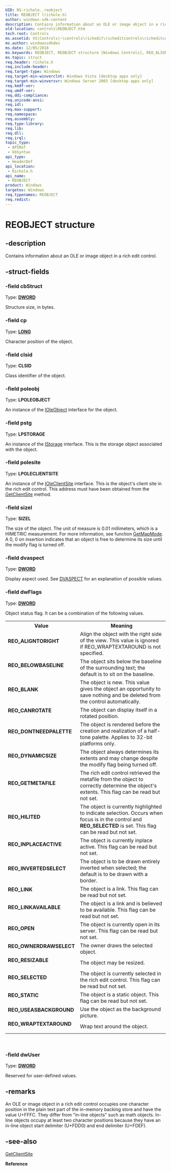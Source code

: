 ```yaml
---
UID: NS:richole._reobject
title: REOBJECT (richole.h)
author: windows-sdk-content
description: Contains information about an OLE or image object in a rich edit control.
old-location: controls\REOBJECT.htm
tech.root: Controls
ms.assetid: VS|Controls|~\controls\richedit\richeditcontrols\richeditcontrolreference\richeditstructures\reobject.htm
ms.author: windowssdkdev
ms.date: 12/05/2018
ms.keywords: REOBJECT, REOBJECT structure [Windows Controls], REO_ALIGNTORIGHT, REO_BELOWBASELINE, REO_BLANK, REO_CANROTATE, REO_DONTNEEDPALETTE, REO_DYNAMICSIZE, REO_GETMETAFILE, REO_HILITED, REO_INPLACEACTIVE, REO_INVERTEDSELECT, REO_LINK, REO_LINKAVAILABLE, REO_OPEN, REO_OWNERDRAWSELECT, REO_RESIZABLE, REO_SELECTED, REO_STATIC, REO_USEASBACKGROUND, REO_WRAPTEXTAROUND, _win32_REOBJECT_str, _win32_REOBJECT_str_cpp, controls.REOBJECT, controls._win32_REOBJECT_str, richole/REOBJECT
ms.topic: struct
req.header: richole.h
req.include-header: 
req.target-type: Windows
req.target-min-winverclnt: Windows Vista [desktop apps only]
req.target-min-winversvr: Windows Server 2003 [desktop apps only]
req.kmdf-ver: 
req.umdf-ver: 
req.ddi-compliance: 
req.unicode-ansi: 
req.idl: 
req.max-support: 
req.namespace: 
req.assembly: 
req.type-library: 
req.lib: 
req.dll: 
req.irql: 
topic_type:
 - APIRef
 - kbSyntax
api_type:
 - HeaderDef
api_location:
 - Richole.h
api_name:
 - REOBJECT
product: Windows
targetos: Windows
req.typenames: REOBJECT
req.redist: 
---
```


# REOBJECT structure


## -description


Contains information about an OLE or image object  in a rich edit control.


## -struct-fields




### -field cbStruct

Type: <b><a href="https://msdn.microsoft.com/4553cafc-450e-4493-a4d4-cb6e2f274d46">DWORD</a></b>

Structure size, in bytes. 


### -field cp

Type: <b><a href="https://msdn.microsoft.com/4553cafc-450e-4493-a4d4-cb6e2f274d46">LONG</a></b>

Character position of the object. 


### -field clsid

Type: <b>CLSID</b>

Class identifier of the object. 


### -field poleobj

Type: <b>LPOLEOBJECT</b>

An instance of the <a href="https://msdn.microsoft.com/58b32c87-39b6-4d64-9174-cf798ed302c2">IOleObject</a> interface for the object. 


### -field pstg

Type: <b>LPSTORAGE</b>

An instance of the <a href="https://msdn.microsoft.com/2f454538-0f40-4811-b908-cd317ef79487">IStorage</a> interface. This is the storage object associated with the object. 


### -field polesite

Type: <b>LPOLECLIENTSITE</b>

An instance of the <a href="https://msdn.microsoft.com/dafee149-926a-4d08-a43d-5847682db645">IOleClientSite</a> interface. This is the object's client site in the rich edit control. This address must have been obtained from the <a href="https://msdn.microsoft.com/en-us/library/Bb774338(v=VS.85).aspx">GetClientSite</a> method. 


### -field sizel

Type: <b>SIZEL</b>

The size of the object. The unit of measure is 0.01 millimeters, which is a HIMETRIC measurement. For more information, see function <a href="https://msdn.microsoft.com/bc446b86-3dde-4460-bc54-1eaa4ad19941">GetMapMode</a>. A 0, 0 on insertion indicates that an object is free to determine its size until the modify flag is turned off. 


### -field dvaspect

Type: <b><a href="https://msdn.microsoft.com/4553cafc-450e-4493-a4d4-cb6e2f274d46">DWORD</a></b>

Display aspect used. See <a href="https://msdn.microsoft.com/a2b729c8-7091-4520-93cd-c44468ba0274">DVASPECT</a> for an explanation of possible values. 


### -field dwFlags

Type: <b><a href="https://msdn.microsoft.com/4553cafc-450e-4493-a4d4-cb6e2f274d46">DWORD</a></b>

Object status flag. It can be a combination of the following values. 

<table>
<tr>
<th>Value</th>
<th>Meaning</th>
</tr>
<tr>
<td width="40%"><a id="REO_ALIGNTORIGHT"></a><a id="reo_aligntoright"></a><dl>
<dt><b>REO_ALIGNTORIGHT</b></dt>
</dl>
</td>
<td width="60%">
Align the object with the right side of the view. This value is ignored if  REO_WRAPTEXTAROUND is not specified.

</td>
</tr>
<tr>
<td width="40%"><a id="REO_BELOWBASELINE"></a><a id="reo_belowbaseline"></a><dl>
<dt><b>REO_BELOWBASELINE</b></dt>
</dl>
</td>
<td width="60%">
The object sits below the baseline of the surrounding text; the default is to sit on the baseline.

</td>
</tr>
<tr>
<td width="40%"><a id="REO_BLANK"></a><a id="reo_blank"></a><dl>
<dt><b>REO_BLANK</b></dt>
</dl>
</td>
<td width="60%">
The object is new. This value gives the object an opportunity to save nothing and be deleted from the control automatically.

</td>
</tr>
<tr>
<td width="40%"><a id="REO_CANROTATE"></a><a id="reo_canrotate"></a><dl>
<dt><b>REO_CANROTATE</b></dt>
</dl>
</td>
<td width="60%">
The object can display itself in a rotated position.

</td>
</tr>
<tr>
<td width="40%"><a id="REO_DONTNEEDPALETTE"></a><a id="reo_dontneedpalette"></a><dl>
<dt><b>REO_DONTNEEDPALETTE</b></dt>
</dl>
</td>
<td width="60%">
The object is rendered before the creation and realization of a half-tone palette. Applies to 32-bit platforms only.

</td>
</tr>
<tr>
<td width="40%"><a id="REO_DYNAMICSIZE"></a><a id="reo_dynamicsize"></a><dl>
<dt><b>REO_DYNAMICSIZE</b></dt>
</dl>
</td>
<td width="60%">
The object always determines its extents and may change despite the modify flag being turned off.

</td>
</tr>
<tr>
<td width="40%"><a id="REO_GETMETAFILE"></a><a id="reo_getmetafile"></a><dl>
<dt><b>REO_GETMETAFILE</b></dt>
</dl>
</td>
<td width="60%">
The rich edit control retrieved the metafile from the object to correctly determine the object's extents. This flag can be read but not set.

</td>
</tr>
<tr>
<td width="40%"><a id="REO_HILITED"></a><a id="reo_hilited"></a><dl>
<dt><b>REO_HILITED</b></dt>
</dl>
</td>
<td width="60%">
The object is currently highlighted to indicate selection. Occurs when focus is in the control and <b>REO_SELECTED</b> is set. This flag can be read but not set.

</td>
</tr>
<tr>
<td width="40%"><a id="REO_INPLACEACTIVE"></a><a id="reo_inplaceactive"></a><dl>
<dt><b>REO_INPLACEACTIVE</b></dt>
</dl>
</td>
<td width="60%">
The object is currently inplace active. This flag can be read but not set.

</td>
</tr>
<tr>
<td width="40%"><a id="REO_INVERTEDSELECT"></a><a id="reo_invertedselect"></a><dl>
<dt><b>REO_INVERTEDSELECT</b></dt>
</dl>
</td>
<td width="60%">
The object is to be drawn entirely inverted when selected; the default is to be drawn with a border.

</td>
</tr>
<tr>
<td width="40%"><a id="REO_LINK"></a><a id="reo_link"></a><dl>
<dt><b>REO_LINK</b></dt>
</dl>
</td>
<td width="60%">
The object is a link. This flag can be read but not set.

</td>
</tr>
<tr>
<td width="40%"><a id="REO_LINKAVAILABLE"></a><a id="reo_linkavailable"></a><dl>
<dt><b>REO_LINKAVAILABLE</b></dt>
</dl>
</td>
<td width="60%">
The object is a link and is believed to be available. This flag can be read but not set.

</td>
</tr>
<tr>
<td width="40%"><a id="REO_OPEN"></a><a id="reo_open"></a><dl>
<dt><b>REO_OPEN</b></dt>
</dl>
</td>
<td width="60%">
The object is currently open in its server. This flag can be read but not set.

</td>
</tr>
<tr>
<td width="40%"><a id="REO_OWNERDRAWSELECT"></a><a id="reo_ownerdrawselect"></a><dl>
<dt><b>REO_OWNERDRAWSELECT</b></dt>
</dl>
</td>
<td width="60%">
 The owner draws the selected object.

</td>
</tr>
<tr>
<td width="40%"><a id="REO_RESIZABLE"></a><a id="reo_resizable"></a><dl>
<dt><b>REO_RESIZABLE</b></dt>
</dl>
</td>
<td width="60%">
The object may be resized.

</td>
</tr>
<tr>
<td width="40%"><a id="REO_SELECTED"></a><a id="reo_selected"></a><dl>
<dt><b>REO_SELECTED</b></dt>
</dl>
</td>
<td width="60%">
The object is currently selected in the rich edit control. This flag can be read but not set.

</td>
</tr>
<tr>
<td width="40%"><a id="REO_STATIC"></a><a id="reo_static"></a><dl>
<dt><b>REO_STATIC</b></dt>
</dl>
</td>
<td width="60%">
The object is a static object. This flag can be read but not set.

</td>
</tr>
<tr>
<td width="40%"><a id="REO_USEASBACKGROUND"></a><a id="reo_useasbackground"></a><dl>
<dt><b>REO_USEASBACKGROUND</b></dt>
</dl>
</td>
<td width="60%">
Use the object as the background picture.

</td>
</tr>
<tr>
<td width="40%"><a id="REO_WRAPTEXTAROUND"></a><a id="reo_wraptextaround"></a><dl>
<dt><b>REO_WRAPTEXTAROUND</b></dt>
</dl>
</td>
<td width="60%">
Wrap text around the object.

</td>
</tr>
</table>
 


### -field dwUser

Type: <b><a href="https://msdn.microsoft.com/4553cafc-450e-4493-a4d4-cb6e2f274d46">DWORD</a></b>

Reserved for user-defined values. 


## -remarks



An OLE or image object  in a rich edit control occupies one character position in the plain text part of the in-memory backing store and have the value U+FFFC. They differ from "in-line objects" such as math objects. In-line objects occupy at least two character positions because they have an in-line object start delimiter (U+FDD0) and end delimiter  (U+FDEF).




## -see-also




<a href="https://msdn.microsoft.com/en-us/library/Bb774338(v=VS.85).aspx">GetClientSite</a>



<b>Reference</b>
 

 

